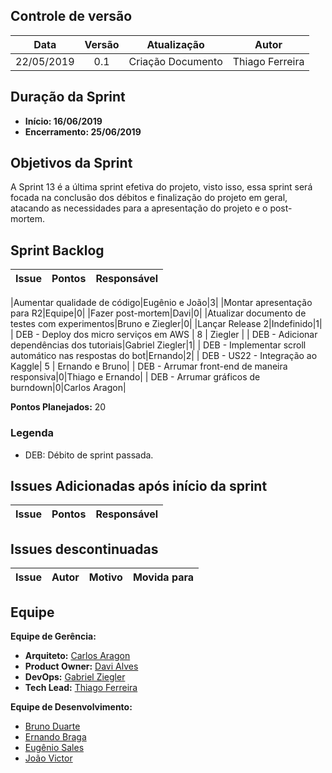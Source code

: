 ## Controle de versão

|Data|Versão|Atualização|Autor|
|:--:|:----:|:---------:|:---:|
|22/05/2019|0.1|Criação Documento|Thiago Ferreira|

## Duração da Sprint

* <b>Início: 16/06/2019</b> 
* <b>Encerramento: 25/06/2019</b> 

## Objetivos da Sprint

A Sprint 13 é a última sprint efetiva do projeto, visto isso, essa sprint será focada na conclusão dos débitos e finalização do projeto em geral, atacando as necessidades para a apresentação do projeto e o post-mortem.
## Sprint Backlog

|Issue|Pontos|Responsável|
|:---:|:----:|:---------:|

|Aumentar qualidade de código|Eugênio e João|3|
|Montar apresentação para R2|Equipe|0|
|Fazer post-mortem|Davi|0|
|Atualizar documento de testes com experimentos|Bruno e Ziegler|0|
|Lançar Release 2|Indefinido|1|
| DEB - Deploy dos micro serviços em AWS | 8 | Ziegler |
| DEB - Adicionar dependências dos tutoriais|Gabriel Ziegler|1|
| DEB - Implementar scroll automático nas respostas do bot|Ernando|2|
| DEB - US22 - Integração ao Kaggle| 5 | Ernando e Bruno|
| DEB - Arrumar front-end de maneira responsiva|0|Thiago e Ernando|
| DEB - Arrumar gráficos de burndown|0|Carlos Aragon|

**Pontos Planejados:** 20 <br>

### Legenda

* DEB: Débito de sprint passada.

## Issues Adicionadas após início da sprint

|Issue|Pontos|Responsável|
|:---:|:----:|:---------:|

## Issues descontinuadas

|Issue|Autor|Motivo|Movida para|
|:---:|:---:|:----:|:---------:|

## Equipe

**Equipe de Gerência:**

* **Arquiteto:** [Carlos Aragon](https://github.com/carlosaragon)
* **Product Owner:** [Davi Alves](https://github.com/davialvb)
* **DevOps:** [Gabriel Ziegler](https://github.com/gabrielziegler3)
* **Tech Lead:** [Thiago Ferreira](https://github.com/thiagoiferreira)

**Equipe de Desenvolvimento:**

- [Bruno Duarte](https://github.com/Mexazonic)
- [Ernando Braga](https://github.com/ZarathosDeath)
- [Eugênio Sales](https://github.com/Eugeniosales)
- [João Victor](https://github.com/joao15victor08)
